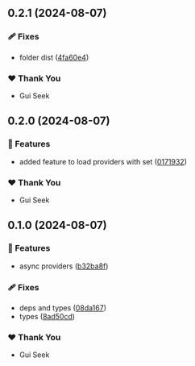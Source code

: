 ## 0.2.1 (2024-08-07)


### 🩹 Fixes

- folder dist ([4fa60e4](https://github.com/websqnl/di/commit/4fa60e4))

### ❤️  Thank You

- Gui Seek

## 0.2.0 (2024-08-07)


### 🚀 Features

- added feature to load providers with set ([0171932](https://github.com/websqnl/di/commit/0171932))

### ❤️  Thank You

- Gui Seek

## 0.1.0 (2024-08-07)


### 🚀 Features

- async providers ([b32ba8f](https://github.com/websqnl/di/commit/b32ba8f))

### 🩹 Fixes

- deps and types ([08da167](https://github.com/websqnl/di/commit/08da167))
- types ([8ad50cd](https://github.com/websqnl/di/commit/8ad50cd))

### ❤️  Thank You

- Gui Seek